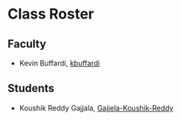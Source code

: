 
# Class Roster

## Faculty

- Kevin Buffardi, [kbuffardi](https://github.com/kbuffardi)

## Students

- Koushik Reddy Gajjala, [Gajjela-Koushik-Reddy](https://github.com/Gajjela-Koushik-Reddy)

